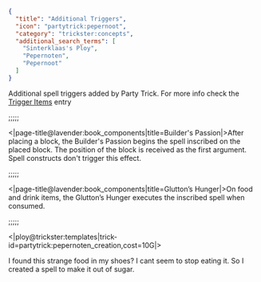 ```json
{
  "title": "Additional Triggers",
  "icon": "partytrick:pepernoot",
  "category": "trickster:concepts",
  "additional_search_terms": [
    "Sinterklaas's Ploy",
    "Pepernoten",
    "Pepernoot"
  ]
}
```

Additional spell triggers added by Party Trick. For more info check the [Trigger Items](^trickster:concepts/trigger_items) entry

;;;;;

<|page-title@lavender:book_components|title=Builder's Passion|>After placing a block,
the Builder's Passion begins the spell inscribed on the placed block. The position of the block is received as the first argument. Spell constructs don't trigger this effect.

;;;;;

<|page-title@lavender:book_components|title=Glutton’s Hunger|>On food and drink items, 
the Glutton’s Hunger executes the inscribed spell when consumed.

;;;;;

<|ploy@trickster:templates|trick-id=partytrick:pepernoten_creation,cost=10G|>

I found this strange food in my shoes? I cant seem to stop eating it. So I created a spell to make it out of sugar.
